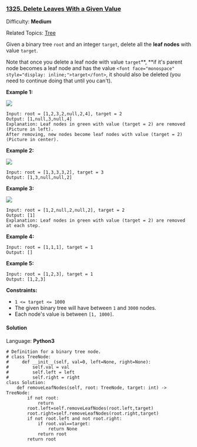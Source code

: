 ### [1325\. Delete Leaves With a Given Value](https://leetcode.com/problems/delete-leaves-with-a-given-value/)

Difficulty: **Medium**  

Related Topics: [Tree](https://leetcode.com/tag/tree/)


Given a binary tree `root` and an integer `target`, delete all the **leaf nodes** with value `target`.

Note that once you delete a leaf node with value `target`**, **if it's parent node becomes a leaf node and has the value `<font face="monospace" style="display: inline;">target</font>`, it should also be deleted (you need to continue doing that until you can't).

**Example 1:**

**![](https://assets.leetcode.com/uploads/2020/01/09/sample_1_1684.png)**

```
Input: root = [1,2,3,2,null,2,4], target = 2
Output: [1,null,3,null,4]
Explanation: Leaf nodes in green with value (target = 2) are removed (Picture in left). 
After removing, new nodes become leaf nodes with value (target = 2) (Picture in center).
```

**Example 2:**

**![](https://assets.leetcode.com/uploads/2020/01/09/sample_2_1684.png)**

```
Input: root = [1,3,3,3,2], target = 3
Output: [1,3,null,null,2]
```

**Example 3:**

**![](https://assets.leetcode.com/uploads/2020/01/15/sample_3_1684.png)**

```
Input: root = [1,2,null,2,null,2], target = 2
Output: [1]
Explanation: Leaf nodes in green with value (target = 2) are removed at each step.
```

**Example 4:**

```
Input: root = [1,1,1], target = 1
Output: []
```

**Example 5:**

```
Input: root = [1,2,3], target = 1
Output: [1,2,3]
```

**Constraints:**

*   `1 <= target <= 1000`
*   The given binary tree will have between `1` and `3000` nodes.
*   Each node's value is between `[1, 1000]`.


#### Solution

Language: **Python3**

```python3
# Definition for a binary tree node.
# class TreeNode:
#     def __init__(self, val=0, left=None, right=None):
#         self.val = val
#         self.left = left
#         self.right = right
class Solution:
    def removeLeafNodes(self, root: TreeNode, target: int) -> TreeNode:
        if not root:
            return
        root.left=self.removeLeafNodes(root.left,target)
        root.right=self.removeLeafNodes(root.right,target)
        if not root.left and not root.right:
            if root.val==target:
                return None
            return root
        return root
```